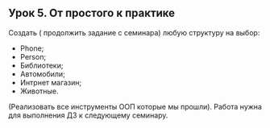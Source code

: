## Урок 5. От простого к практике

Создать ( продолжить задание с семинара) любую структуру на выбор: 
- Phone; 
- Person; 
- Библиотеки;
- Автомобили;
- Интрнет магазин; 
- Животные. 

(Реализовать все инструменты ООП которые мы прошли). 
Работа нужна для выполнения ДЗ к следующему семинару.